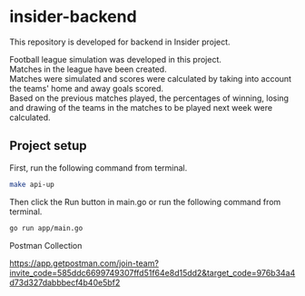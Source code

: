 # insider-backend

This repository is developed for backend in Insider project.

Football league simulation was developed in this project.<br />
Matches in the league have been created.<br />
Matches were simulated and scores were calculated by taking into account the teams' home and away goals scored.<br />
Based on the previous matches played, the percentages of winning, losing and drawing of the teams in the matches to be played next week were calculated.

## Project setup
First, run the following command from terminal.
```bash
make api-up
```
Then click the Run button in main.go or run the following command from terminal.
```bash
go run app/main.go 
```
Postman Collection

https://app.getpostman.com/join-team?invite_code=585ddc6699749307ffd51f64e8d15dd2&target_code=976b34a4d73d327dabbbecf4b40e5bf2
